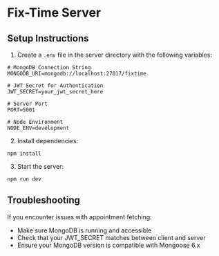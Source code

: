 # Fix-Time Server

## Setup Instructions

1. Create a `.env` file in the server directory with the following variables:
```
# MongoDB Connection String
MONGODB_URI=mongodb://localhost:27017/fixtime

# JWT Secret for Authentication
JWT_SECRET=your_jwt_secret_here

# Server Port
PORT=5001

# Node Environment
NODE_ENV=development
```

2. Install dependencies:
```
npm install
```

3. Start the server:
```
npm run dev
```

## Troubleshooting

If you encounter issues with appointment fetching:
- Make sure MongoDB is running and accessible
- Check that your JWT_SECRET matches between client and server
- Ensure your MongoDB version is compatible with Mongoose 6.x 